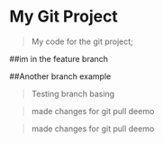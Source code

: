 # My Git Project

> My code for the git project;

##im in the feature branch

##Another branch example

> Testing branch basing

>made changes for git pull deemo


>made changes for git pull deemo
